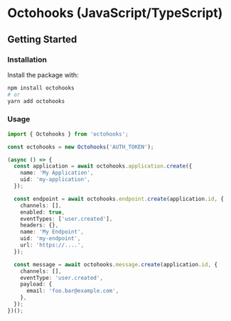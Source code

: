 # Octohooks (JavaScript/TypeScript)

## Getting Started

### Installation

Install the package with:

```sh
npm install octohooks
# or
yarn add octohooks
```

### Usage

```typescript
import { Octohooks } from 'octohooks';

const octohooks = new Octohooks('AUTH_TOKEN');

(async () => {
  const application = await octohooks.application.create({
    name: 'My Application',
    uid: 'my-application',
  });

  const endpoint = await octohooks.endpoint.create(application.id, {
    channels: [],
    enabled: true,
    eventTypes: ['user.created'],
    headers: {},
    name: 'My Endpoint',
    uid: 'my-endpoint',
    url: 'https://....',
  });

  const message = await octohooks.message.create(application.id, {
    channels: [],
    eventType: 'user.created',
    payload: {
      email: 'foo.bar@example.com',
    },
  });
})();
```

